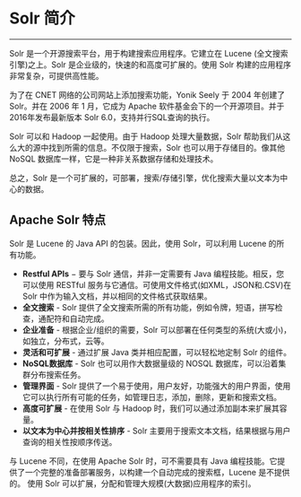 # Solr 简介

---

Solr 是一个开源搜索平台，用于构建搜索应用程序。它建立在 Lucene (全文搜索引擎)之上。Solr 是企业级的，快速的和高度可扩展的。使用 Solr 构建的应用程序非常复杂，可提供高性能。

为了在 CNET 网络的公司网站上添加搜索功能，Yonik Seely 于 2004 年创建了 Solr。并在 2006 年 1 月，它成为 Apache 软件基金会下的一个开源项目。并于2016年发布最新版本 Solr 6.0，支持并行SQL查询的执行。

Solr 可以和 Hadoop 一起使用。由于 Hadoop 处理大量数据，Solr 帮助我们从这么大的源中找到所需的信息。不仅限于搜索，Solr 也可以用于存储目的。像其他 NoSQL 数据库一样，它是一种非关系数据存储和处理技术。

总之，Solr 是一个可扩展的，可部署，搜索/存储引擎，优化搜索大量以文本为中心的数据。

## Apache Solr 特点

Solr 是 Lucene 的 Java API 的包装。因此，使用 Solr，可以利用 Lucene 的所有功能。

* **Restful APIs** − 要与 Solr 通信，并非一定需要有 Java 编程技能。相反，您可以使用 RESTful 服务与它通信。可使用文件格式(如XML，JSON和.CSV)在 Solr 中作为输入文档，并以相同的文件格式获取结果。
* **全文搜索** - Solr 提供了全文搜索所需的所有功能，例如令牌，短语，拼写检查，通配符和自动完成。
* **企业准备** - 根据企业/组织的需要，Solr 可以部署在任何类型的系统(大或小)，如独立，分布式，云等。
* **灵活和可扩展** - 通过扩展 Java 类并相应配置，可以轻松地定制 Solr 的组件。
* **NoSQL数据库** - Solr 也可以用作大数据量级的 NOSQL 数据库，可以沿着集群分布搜索任务。
* **管理界面** - Solr 提供了一个易于使用，用户友好，功能强大的用户界面，使用它可以执行所有可能的任务，如管理日志，添加，删除，更新和搜索文档。
* **高度可扩展** - 在使用 Solr 与 Hadoop 时，我们可以通过添加副本来扩展其容量。
* **以文本为中心并按相关性排序** - Solr 主要用于搜索文本文档，结果根据与用户查询的相关性按顺序传送。

与 Lucene 不同，在使用 Apache Solr 时，可不需要具有 Java 编程技能。它提供了一个完整的准备部署服务，以构建一个自动完成的搜索框，Lucene 是不提供的。 使用 Solr 可以扩展，分配和管理大规模(大数据)应用程序的索引。